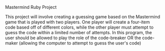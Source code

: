 Mastermind Ruby Project

This project will involve creating a guessing game based on the Mastermind game that is played with two players. One player will create a four-item code based off of different colors, while the other player must attempt to guess the code within a limited number of attempts. In this program, the user should be allowed to play the role of the code-breaker OR the code-maker (allowing the computer to attempt to guess the user's code)
